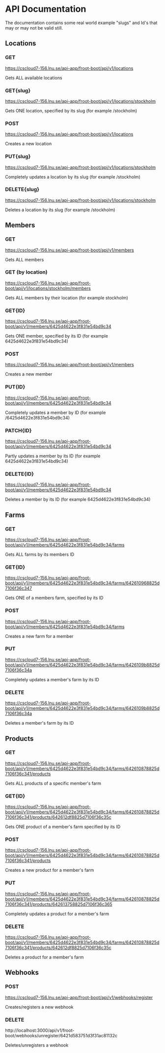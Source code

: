 # API Documentation

The documentation contains some real world example "slugs" and Id's that may or may not be valid still.

## Locations

### GET

https://cscloud7-156.lnu.se/api-app/froot-boot/api/v1/locations

Gets ALL available locations

### GET{slug}

https://cscloud7-156.lnu.se/api-app/froot-boot/api/v1/locations/stockholm

Gets ONE location, specified by its slug (for example /stockholm)

### POST

https://cscloud7-156.lnu.se/api-app/froot-boot/api/v1/locations

Creates a new location 

### PUT{slug}

https://cscloud7-156.lnu.se/api-app/froot-boot/api/v1/locations/stockholm

Completely updates a location by its slug (for example /stockholm)

### DELETE{slug}

https://cscloud7-156.lnu.se/api-app/froot-boot/api/v1/locations/stockholm

Deletes a location by its slug (for example /stockholm)


## Members

### GET

https://cscloud7-156.lnu.se/api-app/froot-boot/api/v1/members

Gets ALL members

### GET (by location)

https://cscloud7-156.lnu.se/api-app/froot-boot/api/v1/locations/stockholm/members

Gets ALL members by their location (for example stockholm)

### GET{ID}

https://cscloud7-156.lnu.se/api-app/froot-boot/api/v1/members/6425d4622e3f831e54bd9c34

Gets ONE member, specified by its ID (for example 6425d4622e3f831e54bd9c34)

### POST

https://cscloud7-156.lnu.se/api-app/froot-boot/api/v1/members

Creates a new member

### PUT{ID}

https://cscloud7-156.lnu.se/api-app/froot-boot/api/v1/members/6425d4622e3f831e54bd9c34

Completely updates a member by ID (for example /6425d4622e3f831e54bd9c34)

### PATCH{ID}

https://cscloud7-156.lnu.se/api-app/froot-boot/api/v1/members/6425d4622e3f831e54bd9c34

Partly updates a member by its ID (for example 6425d4622e3f831e54bd9c34)

### DELETE{ID}

https://cscloud7-156.lnu.se/api-app/froot-boot/api/v1/members/6425d4622e3f831e54bd9c34

Deletes a member by its ID (for example 6425d4622e3f831e54bd9c34)

## Farms

### GET

https://cscloud7-156.lnu.se/api-app/froot-boot/api/v1/members/6425d4622e3f831e54bd9c34/farms

Gets ALL farms by its members ID

### GET{ID}

https://cscloud7-156.lnu.se/api-app/froot-boot/api/v1/members/6425d4622e3f831e54bd9c34/farms/642610968825d7106f36c347

Gets ONE of a members farm, specified by its ID

### POST

https://cscloud7-156.lnu.se/api-app/froot-boot/api/v1/members/6425d4622e3f831e54bd9c34/farms

Creates a new farm for a member

### PUT

https://cscloud7-156.lnu.se/api-app/froot-boot/api/v1/members/6425d4622e3f831e54bd9c34/farms/6426109b8825d7106f36c34a

Completely updates a member's farm by its ID

### DELETE

https://cscloud7-156.lnu.se/api-app/froot-boot/api/v1/members/6425d4622e3f831e54bd9c34/farms/6426109b8825d7106f36c34a

Deletes a member's farm by its ID


## Products

### GET

https://cscloud7-156.lnu.se/api-app/froot-boot/api/v1/members/6425d4622e3f831e54bd9c34/farms/642610878825d7106f36c341/products

Gets ALL products of a specific member's farm

### GET{ID}

https://cscloud7-156.lnu.se/api-app/froot-boot/api/v1/members/6425d4622e3f831e54bd9c34/farms/642610878825d7106f36c341/products/642612df8825d7106f36c35c

Gets ONE product of a member's farm specified by its ID

### POST

https://cscloud7-156.lnu.se/api-app/froot-boot/api/v1/members/6425d4622e3f831e54bd9c34/farms/642610878825d7106f36c341/products

Creates a new product for a member's farm

### PUT

https://cscloud7-156.lnu.se/api-app/froot-boot/api/v1/members/6425d4622e3f831e54bd9c34/farms/642610878825d7106f36c341/products/642613758825d7106f36c365

Completely updates a product for a member's farm

### DELETE

https://cscloud7-156.lnu.se/api-app/froot-boot/api/v1/members/6425d4622e3f831e54bd9c34/farms/642610878825d7106f36c341/products/642612df8825d7106f36c35c

Deletes a product for a member's farm

## Webhooks

### POST

https://cscloud7-156.lnu.se/api-app/froot-boot/api/v1/webhooks/register

Creates/registers a new webhook

### DELETE

http://localhost:3000/api/v1/froot-boot/webhooks/unregister/6421d583751d3f31ac81132c

Deletes/unregisters a webhook